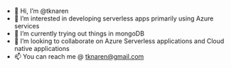 - 👋 Hi, I’m @tknaren
- 👀 I’m interested in developing serverless apps primarily using Azure services 
- 🌱 I’m currently trying out things in mongoDB 
- 💞️ I’m looking to collaborate on Azure Serverless applications and Cloud native applications
- 📫 You can reach me @ tknaren@gmail.com

<!---
tknaren/tknaren is a ✨ special ✨ repository because its `README.md` (this file) appears on your GitHub profile.
You can click the Preview link to take a look at your changes.
--->
